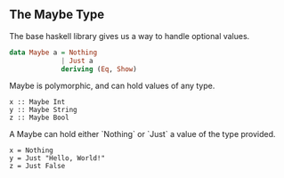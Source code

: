 
## The Maybe Type

The base haskell library gives us a way to handle optional values.

```haskell
data Maybe a = Nothing
             | Just a
             deriving (Eq, Show)
```

<div class="fragment">
Maybe is polymorphic, and can hold values of any type.

<pre><code class="haskell">x :: Maybe Int
y :: Maybe String
z :: Maybe Bool
</code></pre>
</div>

<div class="fragment">
A Maybe can hold either `Nothing` or `Just` a value of the type provided.

<pre><code class="haskell">x = Nothing
y = Just "Hello, World!"
z = Just False
</code></pre>
</div>
